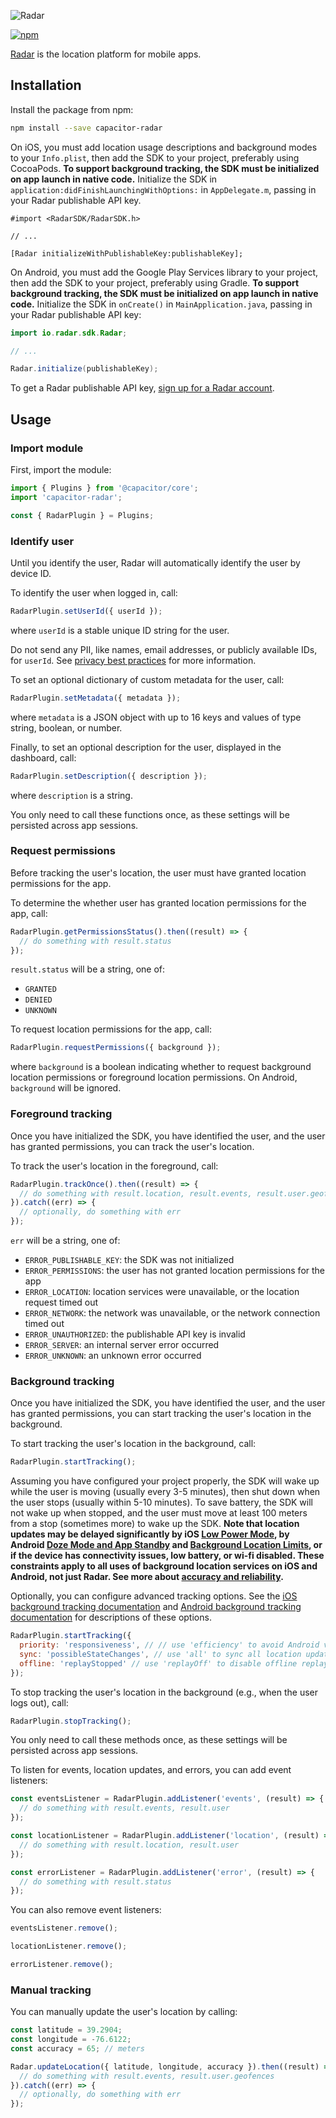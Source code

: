 ![Radar](https://github.com/radarlabs/capacitor-radar/raw/master/logo.png)

[![npm](https://img.shields.io/npm/v/capacitor-radar.svg)](https://www.npmjs.com/package/capacitor-radar)

[Radar](https://radar.io) is the location platform for mobile apps.

## Installation

Install the package from npm:

```bash
npm install --save capacitor-radar
```

On iOS, you must add location usage descriptions and background modes to your `Info.plist`, then add the SDK to your project, preferably using CocoaPods. **To support background tracking, the SDK must be initialized on app launch in native code.** Initialize the SDK in `application:didFinishLaunchingWithOptions:` in `AppDelegate.m`, passing in your Radar publishable API key.

```objc
#import <RadarSDK/RadarSDK.h>

// ...

[Radar initializeWithPublishableKey:publishableKey];
```

On Android, you must add the Google Play Services library to your project, then add the SDK to your project, preferably using Gradle. **To support background tracking, the SDK must be initialized on app launch in native code.** Initialize the SDK in `onCreate()` in `MainApplication.java`, passing in your Radar publishable API key:

```java
import io.radar.sdk.Radar;

// ...

Radar.initialize(publishableKey);
```

To get a Radar publishable API key, [sign up for a Radar account](https://radar.io).

## Usage

### Import module

First, import the module:

```javascript
import { Plugins } from '@capacitor/core';
import 'capacitor-radar';

const { RadarPlugin } = Plugins;
```

### Identify user

Until you identify the user, Radar will automatically identify the user by device ID.

To identify the user when logged in, call:

```javascript
RadarPlugin.setUserId({ userId });
```

where `userId` is a stable unique ID string for the user.

Do not send any PII, like names, email addresses, or publicly available IDs, for `userId`. See [privacy best practices](https://help.radar.io/privacy/what-are-privacy-best-practices-for-radar) for more information.

To set an optional dictionary of custom metadata for the user, call:

```javascript
RadarPlugin.setMetadata({ metadata });
```

where `metadata` is a JSON object with up to 16 keys and values of type string, boolean, or number.

Finally, to set an optional description for the user, displayed in the dashboard, call:

```javascript
RadarPlugin.setDescription({ description });
```

where `description` is a string.

You only need to call these functions once, as these settings will be persisted across app sessions.

### Request permissions

Before tracking the user's location, the user must have granted location permissions for the app.

To determine the whether user has granted location permissions for the app, call:

```javascript
RadarPlugin.getPermissionsStatus().then((result) => {
  // do something with result.status
});
```

`result.status` will be a string, one of:

- `GRANTED`
- `DENIED`
- `UNKNOWN`

To request location permissions for the app, call:

```javascript
RadarPlugin.requestPermissions({ background });
```

where `background` is a boolean indicating whether to request background location permissions or foreground location permissions. On Android, `background` will be ignored.

### Foreground tracking

Once you have initialized the SDK, you have identified the user, and the user has granted permissions, you can track the user's location.

To track the user's location in the foreground, call:

```javascript
RadarPlugin.trackOnce().then((result) => {
  // do something with result.location, result.events, result.user.geofences
}).catch((err) => {
  // optionally, do something with err
});
```

`err` will be a string, one of:

- `ERROR_PUBLISHABLE_KEY`: the SDK was not initialized
- `ERROR_PERMISSIONS`: the user has not granted location permissions for the app
- `ERROR_LOCATION`: location services were unavailable, or the location request timed out
- `ERROR_NETWORK`: the network was unavailable, or the network connection timed out
- `ERROR_UNAUTHORIZED`: the publishable API key is invalid
- `ERROR_SERVER`: an internal server error occurred
- `ERROR_UNKNOWN`: an unknown error occurred

### Background tracking

Once you have initialized the SDK, you have identified the user, and the user has granted permissions, you can start tracking the user's location in the background.

To start tracking the user's location in the background, call:

```javascript
RadarPlugin.startTracking();
```

Assuming you have configured your project properly, the SDK will wake up while the user is moving (usually every 3-5 minutes), then shut down when the user stops (usually within 5-10 minutes). To save battery, the SDK will not wake up when stopped, and the user must move at least 100 meters from a stop (sometimes more) to wake up the SDK. **Note that location updates may be delayed significantly by iOS [Low Power Mode](https://support.apple.com/en-us/HT205234), by Android [Doze Mode and App Standby](https://developer.android.com/training/monitoring-device-state/doze-standby.html) and [Background Location Limits](https://developer.android.com/about/versions/oreo/background-location-limits.html), or if the device has connectivity issues, low battery, or wi-fi disabled. These constraints apply to all uses of background location services on iOS and Android, not just Radar. See more about [accuracy and reliability](https://radar.io/documentation/sdk#accuracy).**

Optionally, you can configure advanced tracking options. See the [iOS background tracking documentation](https://radar.io/documentation/sdk#ios-background) and [Android background tracking documentation](https://radar.io/documentation/sdk#android-background) for descriptions of these options.

```javascript
RadarPlugin.startTracking({
  priority: 'responsiveness', // // use 'efficiency' to avoid Android vitals bad behavior thresholds (ignored on iOS)
  sync: 'possibleStateChanges', // use 'all' to sync all location updates ('possibleStateChanges' recommended)
  offline: 'replayStopped' // use 'replayOff' to disable offline replay ('replayStopped' recommended)
});
```

To stop tracking the user's location in the background (e.g., when the user logs out), call:

```javascript
RadarPlugin.stopTracking();
```

You only need to call these methods once, as these settings will be persisted across app sessions.

To listen for events, location updates, and errors, you can add event listeners:

```javascript
const eventsListener = RadarPlugin.addListener('events', (result) => {
  // do something with result.events, result.user
});

const locationListener = RadarPlugin.addListener('location', (result) => {
  // do something with result.location, result.user
});

const errorListener = RadarPlugin.addListener('error', (result) => {
  // do something with result.status
});
```

You can also remove event listeners:

```javascript
eventsListener.remove();

locationListener.remove();

errorListener.remove();
```

### Manual tracking

You can manually update the user's location by calling:

```javascript
const latitude = 39.2904;
const longitude = -76.6122;
const accuracy = 65; // meters

Radar.updateLocation({ latitude, longitude, accuracy }).then((result) => {
  // do something with result.events, result.user.geofences
}).catch((err) => {
  // optionally, do something with err
});
```
